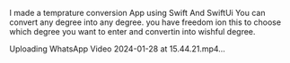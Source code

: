 I made a temprature conversion App using Swift And SwiftUi
You can convert any degree into any degree.
you have freedom ion this to choose which degree you want to enter and convertin into wishful degree.

Uploading WhatsApp Video 2024-01-28 at 15.44.21.mp4…

